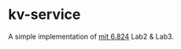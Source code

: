 # kv-service

A simple implementation of [mit 6.824](https://pdos.csail.mit.edu/6.824/index.html) Lab2 & Lab3.
